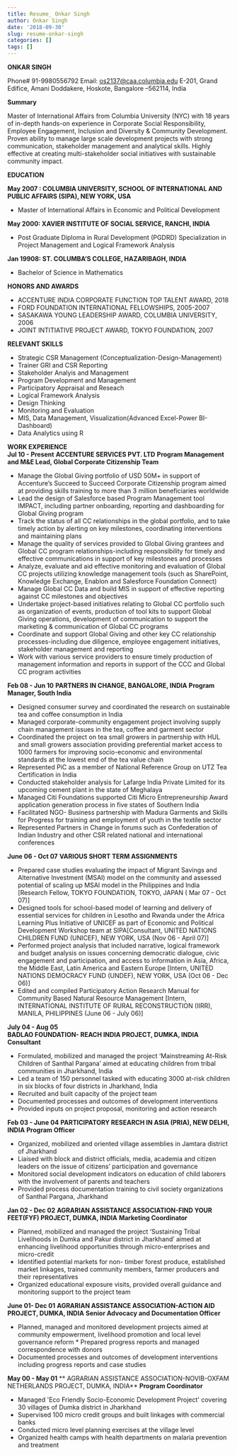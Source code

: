 ```yaml
---
title: Resume_ Onkar Singh
author: Onkar Singh
date: '2018-09-30'
slug: resume-onkar-singh
categories: []
tags: []
---
```


**ONKAR SINGH**

Phone# 91-9980556792 Email: os2137@caa.columbia.edu
E-201, Grand Edifice, Amani Doddakere, Hoskote, Bangalore –562114, India

**Summary**

Master of International Affairs from Columbia University (NYC) with 18 years of in-depth hands-on experience in Corporate Social Responsibility, Employee Engagement, Inclusion and Diversity & Community Development. Proven ability to manage large scale development projects with strong communication, stakeholder management and analytical skills. Highly effective at creating multi-stakeholder social initiatives with sustainable community impact.

**EDUCATION**

**May 2007 : COLUMBIA UNIVERSITY, SCHOOL OF INTERNATIONAL AND PUBLIC AFFAIRS (SIPA), NEW YORK, USA**

 * Master of International Affairs in Economic and Political Development

**May 2000: XAVIER INSTITUTE OF SOCIAL SERVICE, RANCHI, INDIA**

 * Post Graduate Diploma in Rural Development  (PGDRD) 
Specialization in Project Management and Logical Framework Analysis

**Jan 19908: ST. COLUMBA’S COLLEGE, HAZARIBAGH, INDIA**

 * Bachelor of Science in Mathematics
	
**HONORS AND AWARDS**

 - ACCENTURE INDIA CORPORATE FUNCTION TOP TALENT AWARD, 2018
 - FORD FOUNDATION INTERNATIONAL FELLOWSHIPS, 2005-2007
 - SASAKAWA YOUNG LEADERSHIP AWARD, COLUMBIA UNIVERSITY, 2006
 - JOINT INTITIATIVE PROJECT AWARD, TOKYO FOUNDATION, 2007  

**RELEVANT SKILLS**

 * Strategic CSR Management (Conceptualization-Design-Management)
 * Trainer GRI and CSR Reporting
 * Stakeholder Analyis and Management
 * Program Development and Management
 * Participatory Appraisal and Reseach
 * Logical Framework Analysis
 * Design Thinking
 * Monitoring and Evaluation
 * MIS, Data Management, Visualization(Advanced Excel-Power BI-Dashboard)
 * Data Analytics using R

**WORK EXPERIENCE**     
**Jul 10 - Present**
**ACCENTURE SERVICES PVT. LTD**
**Program Management and M&E Lead, Global Corporate Citizenship Team**
 * Manage the Global Giving portfolio of USD 50M+ in support of Accenture’s Succeed to Succeed Corporate Citizenship program aimed at providing skills training to more than 3 million beneficiaries worldwide
 * Lead the design of Salesforce based Program Management tool IMPACT, including partner onboarding, reporting and dashboarding for Global Giving program
 * Track the status of all CC relationships in the global portfolio, and to take timely action by alerting on key milestones, coordinating interventions and maintaining plans
 * Manage the quality of services provided to Global Giving grantees and Global CC program relationships-including responsibility for timely and effective communications in support of key milestones and processes
 * Analyze, evaluate and aid effective monitoring and evaluation of Global CC projects utilizing knowledge management tools  (such as SharePoint, Knowledge Exchange, Enablon and Salesforce Foundation Connect)
 * Manage Global CC Data and build MIS in support of effective reporting against CC milestones and objectives
 * Undertake project-based initiatives relating to Global CC portfolio such as organization of events, production of tool kits to support Global Giving operations, development of communication to support the marketing & communication of Global CC programs
 * Coordinate and support Global Giving and other key CC relationship processes-including due diligence, employee engagement initiatives, stakeholder management and reporting
 * Work with various service providers to ensure timely production of management information and reports in support of  the CCC and Global CC program activities

**Feb 08 - Jun 10**
**PARTNERS IN CHANGE, BANGALORE,  INDIA**
**Program Manager, South India**
 * Designed consumer survey and coordinated the research  on sustainable tea and coffee consumption in India
 * Managed corporate-community engagement project involving supply chain management issues in the tea, coffee and garment sector
 * Coordinated the project on tea small growers in partnership with HUL and small growers association providing preferential market access to 1000 farmers for improving socio-economic and environmental standards at the lowest end of the tea value chain
 * Represented PiC as a member of  National Reference Group on UTZ Tea Certification in India
 * Conducted stakeholder analysis for Lafarge India Private Limited for its upcoming cement plant in the state of Meghalaya
 * Managed Citi Foundations supported Citi Micro Entrepreneurship Award application generation process in five states of Southern India
 * Facilitated NGO- Business partnership with Madura Garments and Skills for Progress for training and employment of youth in the textile sector
 * Represented Partners in Change in forums such as Confederation of Indian Industry and other CSR related national and international conferences   

**June 06 - Oct 07**
**VARIOUS SHORT TERM ASSIGNMENTS**
 * Prepared case studies evaluating the impact of Migrant Savings and Alternative Investment (MSAI) model on the community and assessed potential of scaling up MSAI model in the Philippines and India [Research Fellow, TOKYO FOUNDATION, TOKYO, JAPAN ( Mar 07 - Oct 07)]
 * Designed tools for school-based model of learning and delivery of essential services for children in Lesotho  and Rwanda under the Africa Learning Plus Initiative of UNICEF as part of Economic and Political Development Workshop team at SIPA[Consultant, UNITED NATIONS CHILDREN FUND (UNICEF), NEW YORK, USA (Nov 06 - April 07)]
 * Performed project analysis that included narrative, logical framework and budget analysis on issues concerning democratic dialogue, civic engagement and participation, and access to information in Asia, Africa, the Middle East, Latin America and Eastern Europe [Intern, UNITED NATIONS DEMOCRACY FUND (UNDEF), NEW YORK, USA (Oct  06 - Dec 06)]
 * Edited and compiled Participatory Action Research Manual  for Community Based Natural Resource Management [Intern, INTERNATIONAL INSTITUTE OF RURAL RECONSTRUCTION (IIRR), MANILA, PHILIPPINES (June 06  - July 06)]

 	

**July 04 - Aug 05**	
**BADLAO FOUNDATION- REACH INDIA PROJECT, DUMKA, INDIA**
   **Consultant**
 * Formulated, mobilized and managed the project ‘Mainstreaming At-Risk Children of Santhal Pargana’ aimed at       educating children from tribal communities in Jharkhand, India 
 * Led a team of 150 personnel tasked with educating 3000 at-risk children in six blocks of four districts in Jharkhand, India 
 * Recruited and built capacity of the project team
 * Documented processes and outcomes of development interventions
 * Provided inputs on project proposal, monitoring and action research
 

**Feb 03 - June 04**
**PARTICIPATORY RESEARCH IN ASIA (PRIA), NEW DELHI, INDIA**
**Program Officer**
 * Organized, mobilized and oriented village assemblies  in Jamtara district of Jharkhand
 * Liaised with block and district officials, media, academia and citizen leaders on the issue of citizens’ participation and governance
 * Monitored social development indicators on education of child laborers with the involvement of parents and teachers 
 * Provided process documentation training to civil society organizations of Santhal  Pargana, Jharkhand


**Jan 02 - Dec 02**
**AGRARIAN ASSISTANCE ASSOCIATION-FIND YOUR FEET(FYF) PROJECT, DUMKA, INDIA**
**Marketing Coordinator** 
 * Planned, mobilized and managed the project ‘Sustaining Tribal Livelihoods in Dumka and Pakur district in Jharkhand’ aimed at enhancing livelihood opportunities through micro-enterprises and micro-credit
 * Identified potential markets for non- timber forest produce, established market linkages, trained community members, farmer producers  and their representatives
 * Organized educational exposure visits, provided overall guidance and monitoring support to the project team


**June 01- Dec 01**
**AGRARIAN ASSISTANCE ASSOCIATION-ACTION AID PROJECT, DUMKA, INDIA**
**Senior Advocacy and Documentation Officer**
 
 * Planned, managed and monitored development projects aimed at community empowerment, livelihood promotion and local level governance reform                                       * Prepared progress reports and managed correspondence with  donors 
 * Documented processes and outcomes of development interventions including progress reports and case studies   


**May 00 - May 01**
** AGRARIAN ASSISTANCE ASSOCIATION-NOVIB-OXFAM NETHERLANDS PROJECT, DUMKA, INDIA**
**Program Coordinator**
 * Managed 'Eco Friendly Socio-Economic Development Project' covering 30 villages of Dumka district in Jharkhand
 * Supervised 100 micro credit groups and built linkages with commercial banks
 * Conducted micro level planning exercises at the village level 
 * Organized health camps with  health departments on malaria  prevention and treatment


